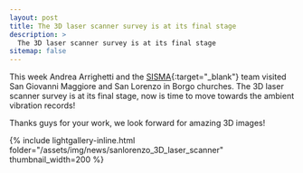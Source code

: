 ```yaml
---
layout: post
title: The 3D laser scanner survey is at its final stage
description: >
  The 3D laser scanner survey is at its final stage
sitemap: false
---
```

This week Andrea Arrighetti and the [SISMA](http://www.sisma2015.it){:target="_blank"} team visited San Giovanni Maggiore and San Lorenzo in Borgo churches.
The 3D laser scanner survey is at its final stage, now is time to move towards the ambient vibration records!

Thanks guys for your work, we look forward for amazing 3D images!

{% include lightgallery-inline.html folder="/assets/img/news/sanlorenzo_3D_laser_scanner" thumbnail_width=200 %}

